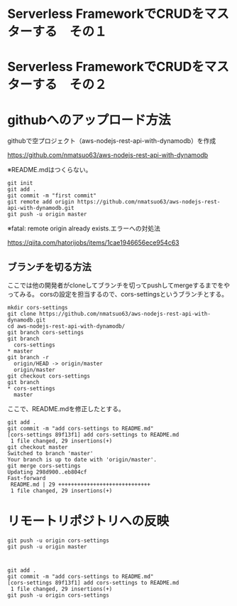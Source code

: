 # Serverless FrameworkでCRUDをマスターする　その１

# Serverless FrameworkでCRUDをマスターする　その２

# githubへのアップロード方法
githubで空プロジェクト（aws-nodejs-rest-api-with-dynamodb）を作成

https://github.com/nmatsuo63/aws-nodejs-rest-api-with-dynamodb

※README.mdはつくらない。

```
git init
git add .
git commit -m "first commit"
git remote add origin https://github.com/nmatsuo63/aws-nodejs-rest-api-with-dynamodb.git
git push -u origin master
```

※fatal: remote origin already exists.エラーへの対処法

https://qiita.com/hatorijobs/items/1cae1946656ece954c63

## ブランチを切る方法
ここでは他の開発者がcloneしてブランチを切ってpushしてmergeするまでをやってみる。
corsの設定を担当するので、cors-settingsというブランチとする。

```
mkdir cors-settings
git clone https://github.com/nmatsuo63/aws-nodejs-rest-api-with-dynamodb.git
cd aws-nodejs-rest-api-with-dynamodb/
git branch cors-settings
git branch
  cors-settings
* master
git branch -r
  origin/HEAD -> origin/master
  origin/master
git checkout cors-settings
git branch
* cors-settings
  master
```

ここで、README.mdを修正したとする。

```
git add .
git commit -m "add cors-settings to README.md"
[cors-settings 89f13f1] add cors-settings to README.md
 1 file changed, 29 insertions(+)
git checkout master
Switched to branch 'master'
Your branch is up to date with 'origin/master'.
git merge cors-settings
Updating 298d900..eb804cf
Fast-forward
 README.md | 29 +++++++++++++++++++++++++++++
 1 file changed, 29 insertions(+)
```

# リモートリポジトリへの反映
```
git push -u origin cors-settings
git push -u origin master
```

# 
```
git add .
git commit -m "add cors-settings to README.md"
[cors-settings 89f13f1] add cors-settings to README.md
 1 file changed, 29 insertions(+)
git push -u origin cors-settings
```